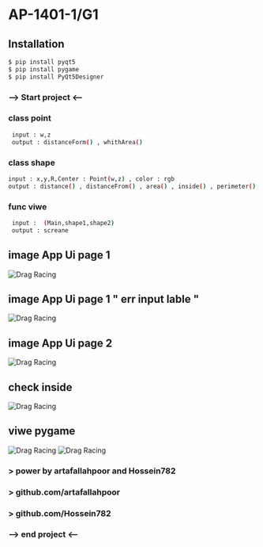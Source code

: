 # AP-1401-1/G1


## Installation
```bash
$ pip install pyqt5
$ pip install pygame 
$ pip install PyQt5Designer
```
### --> Start project <--

### class point
```bash
 input : w,z
 output : distanceForm() , whithArea() 
``` 
### class shape
```bash
input : x,y,R,Center : Point(w,z) , color : rgb
output : distance() , distanceFrom() , area() , inside() , perimeter()
```
### func viwe
```bash
 input :  (Main,shape1,shape2)
 output : screane
```

##  image App Ui  page 1
![Drag Racing](https://github.com/AP-1401-1/G1/blob/main/miniProject/img/photoUiApp.PNG)
##  image App Ui  page 1 " err input lable "
![Drag Racing](https://github.com/AP-1401-1/G1/blob/main/miniProject/img/photoUiApp2.PNG)
##  image App Ui  page 2
![Drag Racing](https://github.com/AP-1401-1/G1/blob/main/miniProject/img/photoUiApp3.PNG)
##  check inside 
![Drag Racing](https://github.com/AP-1401-1/G1/blob/main/miniProject/img/img.png)
##  viwe pygame  
![Drag Racing](https://github.com/AP-1401-1/G1/blob/main/miniProject/img/photoUiApp4.PNG)
![Drag Racing](https://github.com/AP-1401-1/G1/blob/main/miniProject/img/photoUiApp5.PNG)

### > power by artafallahpoor and Hossein782
### >  github.com/artafallahpoor
### >  github.com/Hossein782
### --> end project <--
